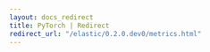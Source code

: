 ```yaml
---
layout: docs_redirect
title: PyTorch | Redirect
redirect_url: "/elastic/0.2.0.dev0/metrics.html"
---
```

